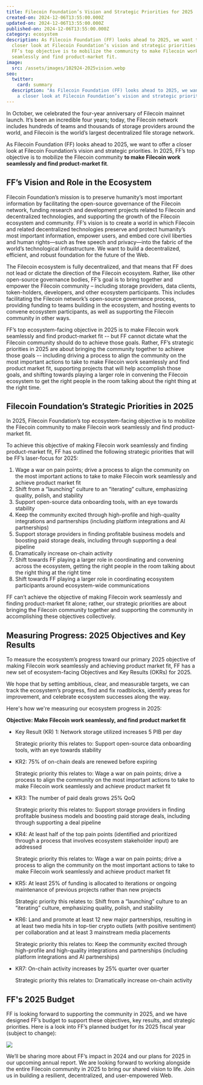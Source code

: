```yaml
---
title: Filecoin Foundation’s Vision and Strategic Priorities for 2025
created-on: 2024-12-06T13:55:00.000Z
updated-on: 2024-12-06T13:55:00.000Z
published-on: 2024-12-06T13:55:00.000Z
category: ecosystem
description: As Filecoin Foundation (FF) looks ahead to 2025, we want to offer a
  closer look at Filecoin Foundation’s vision and strategic priorities. In 2025,
  FF’s top objective is to mobilize the community to make Filecoin work
  seamlessly and find product-market fit.
image:
  src: /assets/images/102924-2025vision.webp
seo:
  twitter:
    card: summary
  description: "As Filecoin Foundation (FF) looks ahead to 2025, we want to offer
    a closer look at Filecoin Foundation’s vision and strategic priorities. "
---
```

In October, we celebrated the four-year anniversary of Filecoin mainnet launch. It’s been an incredible four years; today, the Filecoin network includes hundreds of teams and thousands of storage providers around the world, and Filecoin is the world’s largest decentralized file storage network.

As Filecoin Foundation (FF) looks ahead to 2025, we want to offer a closer look at Filecoin Foundation’s vision and strategic priorities. In 2025, FF’s top objective is to mobilize the Filecoin community **to make Filecoin work seamlessly and find product-market fit**.

## FF’s Vision and Role in the Ecosystem  

Filecoin Foundation’s mission is to preserve humanity’s most important information by facilitating the open-source governance of the Filecoin network, funding research and development projects related to Filecoin and decentralized technologies, and supporting the growth of the Filecoin ecosystem and community. FF’s vision is to create a world in which Filecoin and related decentralized technologies preserve and protect humanity’s most important information, empower users, and embed core civil liberties and human rights—such as free speech and privacy—into the fabric of the world’s technological infrastructure. We want to build a decentralized, efficient, and robust foundation for the future of the Web.

The Filecoin ecosystem is fully decentralized, and that means that FF does not lead or dictate the direction of the Filecoin ecosystem. Rather, like other open-source governance bodies, FF’s goal is to bring together and empower the Filecoin community – including storage providers, data clients, token-holders, developers, and other ecosystem participants. This includes facilitating the Filecoin network’s open-source governance process, providing funding to teams building in the ecosystem, and hosting events to convene ecosystem participants, as well as supporting the Filecoin community in other ways.

FF’s top ecosystem-facing objective in 2025 is to make Filecoin work seamlessly and find product-market fit -- but FF cannot dictate what the Filecoin community should do to achieve those goals. Rather, FF’s strategic priorities in 2025 are about bringing the community together to achieve those goals -- including driving a process to align the community on the most important actions to take to make Filecoin work seamlessly and find product market fit, supporting projects that will help accomplish those goals, and shifting towards playing a larger role in convening the Filecoin ecosystem to get the right people in the room talking about the right thing at the right time.

## Filecoin Foundation’s Strategic Priorities in 2025

In 2025, Filecoin Foundation’s top ecosystem-facing objective is to mobilize the Filecoin community to make Filecoin work seamlessly and find product-market fit.

To achieve this objective of making Filecoin work seamlessly and finding product-market fit, FF has outlined the following strategic priorities that will be FF’s laser-focus for 2025:

1. Wage a war on pain points; drive a process to align the community on the most important actions to take to make Filecoin work seamlessly and achieve product market fit
2. Shift from a “launching” culture to an “iterating” culture, emphasizing quality, polish, and stability
3. Support open-source data onboarding tools, with an eye towards stability
4. Keep the community excited through high-profile and high-quality integrations and partnerships (including platform integrations and AI partnerships)
5. Support storage providers in finding profitable business models and boosting paid storage deals, including through supporting a deal pipeline
6. Dramatically increase on-chain activity
7. Shift towards FF playing a larger role in coordinating and convening across the ecosystem, getting the right people in the room talking about the right thing at the right time
8. Shift towards FF playing a larger role in coordinating ecosystem participants around ecosystem-wide communications

FF can’t achieve the objective of making Filecoin work seamlessly and finding product-market fit alone; rather, our strategic priorities are about bringing the Filecoin community together and supporting the community in accomplishing these objectives collectively.

## Measuring Progress: 2025 Objectives and Key Results

To measure the ecosystem’s progress toward our primary 2025 objective of making Filecoin work seamlessly and achieving product market fit, FF has a new set of ecosystem-facing Objectives and Key Results (OKRs) for 2025.

We hope that by setting ambitious, clear, and measurable targets, we can track the ecosystem’s progress, find and fix roadblocks, identify areas for improvement, and celebrate ecosystem successes along the way.

Here's how we're measuring our ecosystem progress in 2025:

**Objective: Make Filecoin work seamlessly, and find product market fit**

* Key Result (KR) 1: Network storage utilized increases 5 PIB per day

  Strategic priority this relates to: Support open-source data onboarding tools, with an eye towards stability
* KR2: 75% of on-chain deals are renewed before expiring

  Strategic priority this relates to: Wage a war on pain points; drive a process to align the community on the most important actions to take to make Filecoin work seamlessly and achieve product market fit
* KR3: The number of paid deals grows 25% QoQ

  Strategic priority this relates to: Support storage providers in finding profitable business models and boosting paid storage deals, including through supporting a deal pipeline
* KR4: At least half of the top pain points (identified and prioritized through a process that involves ecosystem stakeholder input) are addressed

  Strategic priority this relates to: Wage a war on pain points; drive a process to align the community on the most important actions to take to make Filecoin work seamlessly and achieve product market fit
* KR5: At least 25% of funding is allocated to iterations or ongoing maintenance of previous projects rather than new projects

  Strategic priority this relates to: Shift from a “launching” culture to an “iterating” culture, emphasizing quality, polish, and stability
* KR6: Land and promote at least 12 new major partnerships, resulting in at least two media hits in top-tier crypto outlets (with positive sentiment) per collaboration and at least 3 mainstream media placements

  Strategic priority this relates to: Keep the community excited through high-profile and high-quality integrations and partnerships (including platform integrations and AI partnerships)
* KR7: On-chain activity increases by 25% quarter over quarter

  Strategic priority this relates to: Dramatically increase on-chain activity

## FF's 2025 Budget

FF is looking forward to supporting the community in 2025, and we have designed FF’s budget to support these objectives, key results, and strategic priorities. Here is a look into FF’s planned budget for its 2025 fiscal year (subject to change): 


![](/assets/images/budget-table-2025-.webp)

We’ll be sharing more about FF’s impact in 2024 and our plans for 2025 in our upcoming annual report. We are looking forward to working alongside the entire Filecoin community in 2025 to bring our shared vision to life. Join us in building a resilient, decentralized, and user-empowered Web.
